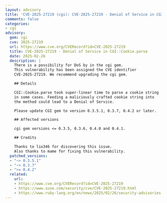 ```yaml
---
layout: advisory
title: 'CVE-2025-27219 (cgi): CVE-2025-27219 - Denial of Service in CGI::Cookie.parse'
comments: false
categories:
- cgi
advisory:
  gem: cgi
  cve: 2025-27219
  url: https://www.cve.org/CVERecord?id=CVE-2025-27219
  title: CVE-2025-27219 - Denial of Service in CGI::Cookie.parse
  date: 2025-02-26
  description: |
    There is a possibility for DoS by in the cgi gem.
    This vulnerability has been assigned the CVE identifier
    CVE-2025-27219. We recommend upgrading the cgi gem.

    ## Details

    CGI::Cookie.parse took super-linear time to parse a cookie string
    in some cases. Feeding a maliciously crafted cookie string into
    the method could lead to a Denial of Service.

    Please update CGI gem to version 0.3.5.1, 0.3.7, 0.4.2 or later.

    ## Affected versions

    cgi gem versions <= 0.3.5, 0.3.6, 0.4.0 and 0.4.1.

    ## Credits

    Thanks to lio346 for discovering this issue.
    Also thanks to mame for fixing this vulnerability.
  patched_versions:
  - "~> 0.3.5.1"
  - "~> 0.3.7"
  - ">= 0.4.2"
  related:
    url:
    - https://www.cve.org/CVERecord?id=CVE-2025-27219
    - https://www.suse.com/security/cve/CVE-2025-27219.html
    - https://www.ruby-lang.org/en/news/2025/02/26/security-advisories
---
```

